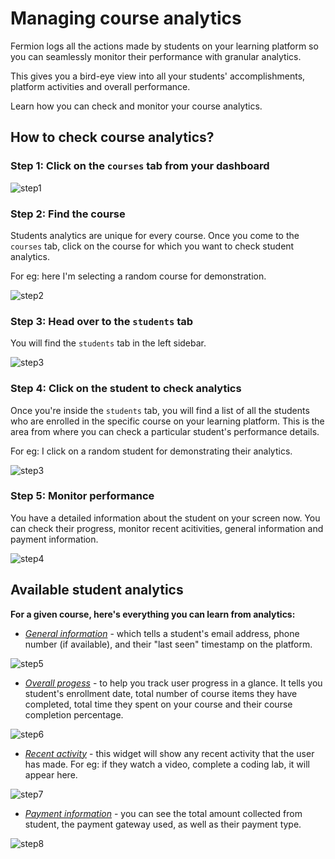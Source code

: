 # Managing course analytics

Fermion logs all the actions made by students on your learning platform so you can seamlessly monitor their performance with granular analytics.

This gives you a bird-eye view into all your students' accomplishments, platform activities and overall performance.

Learn how you can check and monitor your course analytics.

## How to check course analytics?

### Step 1: Click on the `courses` tab from your dashboard

![step1](https://codedamn-website-assets.s3.us-east-1.amazonaws.com/uploads/19-11-2024/49%402x.amxlfc.png)

### Step 2: Find the course

Students analytics are unique for every course. Once you come to the `courses` tab, click on the course for which you want to check student analytics.

For eg: here I'm selecting a random course for demonstration.

![step2](https://codedamn-website-assets.s3.us-east-1.amazonaws.com/uploads/19-11-2024/14%402x.pbetdq.png)

### Step 3: Head over to the `students` tab

You will find the `students` tab in the left sidebar.

![step3](https://codedamn-website-assets.s3.us-east-1.amazonaws.com/uploads/19-11-2024/36%402x.tkxggj.png)

### Step 4: Click on the student to check analytics

Once you're inside the `students` tab, you will find a list of all the students who are enrolled in the specific course on your learning platform. This is the area from where you can check a particular student's performance details.

For eg: I click on a random student for demonstrating their analytics.

![step3](https://codedamn-website-assets.s3.us-east-1.amazonaws.com/uploads/19-11-2024/17%402x.tlwcyw.png)

### Step 5: Monitor performance

You have a detailed information about the student on your screen now. You can check their progress, monitor recent acitivities, general information and payment information.

![step4](https://codedamn-website-assets.s3.us-east-1.amazonaws.com/uploads/19-11-2024/27%402x.ggvmck.png)

## Available student analytics

**For a given course, here's everything you can learn from analytics:**

- <u>_General information_</u> - which tells a student's email address, phone number (if available), and their "last seen" timestamp on the platform.

![step5](https://codedamn-website-assets.s3.us-east-1.amazonaws.com/uploads/19-11-2024/31%402x.caojwb.png)

- <u>_Overall progess_</u> - to help you track user progress in a glance. It tells you student's enrollment date, total number of course items they have completed, total time they spent on your course and their course completion percentage.

![step6](https://codedamn-website-assets.s3.us-east-1.amazonaws.com/uploads/19-11-2024/49%402x.kryvcr.png)

- <u>_Recent activity_</u> - this widget will show any recent activity that the user has made. For eg: if they watch a video, complete a coding lab, it will appear here.

![step7](https://codedamn-website-assets.s3.us-east-1.amazonaws.com/uploads/19-11-2024/34%402x.lpevuq.png)

- <u>_Payment information_</u> - you can see the total amount collected from student, the payment gateway used, as well as their payment type.

![step8](https://codedamn-website-assets.s3.us-east-1.amazonaws.com/uploads/19-11-2024/05%402x.jojxou.png)
